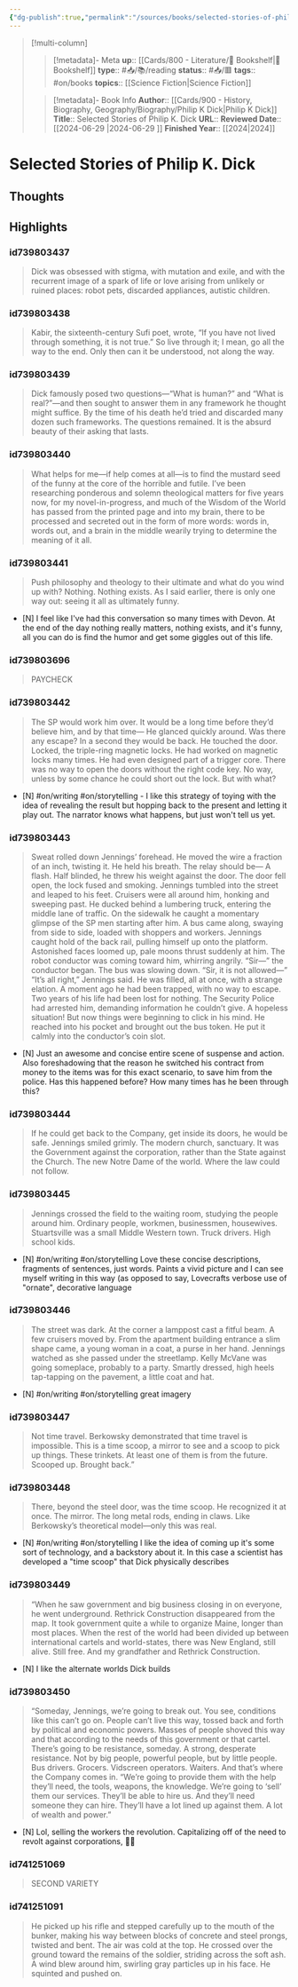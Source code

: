 ```yaml
---
{"dg-publish":true,"permalink":"/sources/books/selected-stories-of-philip-k-dick/"}
---
```


> [!multi-column]
>
>> [!metadata]- Meta
>> **up**:: [[Cards/800 - Literature/📗 Bookshelf\|📗 Bookshelf]]
>> **type**:: #📥/📚/reading 
>> **status**:: #📥/🟥 
>> **tags**:: #on/books
>> **topics**:: [[Science Fiction\|Science Fiction]]
>
>> [!metadata]- Book Info
>> **Author**:: [[Cards/900 - History, Biography, Geography/Biography/Philip K Dick\|Philip K Dick]]
>> **Title**:: Selected Stories of Philip K. Dick
>> **URL**::
>> **Reviewed Date**:: [[2024-06-29 \|2024-06-29 ]]
>> **Finished Year**:: [[2024\|2024]]

# Selected Stories of Philip K. Dick

## Thoughts

## Highlights
### id739803437

> Dick was obsessed with stigma, with mutation and exile, and with the recurrent image of a spark of life or love arising from unlikely or ruined places: robot pets, discarded appliances, autistic children.

### id739803438

> Kabir, the sixteenth-century Sufi poet, wrote, “If you have not lived through something, it is not true.” So live through it; I mean, go all the way to the end. Only then can it be understood, not along the way.

### id739803439

> Dick famously posed two questions—“What is human?” and “What is real?”—and then sought to answer them in any framework he thought might suffice. By the time of his death he’d tried and discarded many dozen such frameworks. The questions remained. It is the absurd beauty of their asking that lasts.

### id739803440

> What helps for me—if help comes at all—is to find the mustard seed of the funny at the core of the horrible and futile. I’ve been researching ponderous and solemn theological matters for five years now, for my novel-in-progress, and much of the Wisdom of the World has passed from the printed page and into my brain, there to be processed and secreted out in the form of more words: words in, words out, and a brain in the middle wearily trying to determine the meaning of it all.

### id739803441

> Push philosophy and theology to their ultimate and what do you wind up with? Nothing. Nothing exists. As I said earlier, there is only one way out: seeing it all as ultimately funny.

- [N] I feel like I've had this conversation so many times with Devon. At the end of the day nothing really matters, nothing exists, and it's funny, all you can do is find the humor and get some giggles out of this life.

### id739803696

> PAYCHECK

### id739803442

> The SP would work him over. It would be a long time before they’d believe him, and by that time— He glanced quickly around. Was there any escape? In a second they would be back. He touched the door. Locked, the triple-ring magnetic locks. He had worked on magnetic locks many times. He had even designed part of a trigger core. There was no way to open the doors without the right code key. No way, unless by some chance he could short out the lock. But with what?

- [N] #on/writing #on/storytelling - I like this strategy of toying with the idea of revealing the result but hopping back to the present and letting it play out. The narrator knows what happens, but just won't tell us yet.

### id739803443

> Sweat rolled down Jennings’ forehead. He moved the wire a fraction of an inch, twisting it. He held his breath. The relay should be— A flash. Half blinded, he threw his weight against the door. The door fell open, the lock fused and smoking. Jennings tumbled into the street and leaped to his feet. Cruisers were all around him, honking and sweeping past. He ducked behind a lumbering truck, entering the middle lane of traffic. On the sidewalk he caught a momentary glimpse of the SP men starting after him. A bus came along, swaying from side to side, loaded with shoppers and workers. Jennings caught hold of the back rail, pulling himself up onto the platform. Astonished faces loomed up, pale moons thrust suddenly at him. The robot conductor was coming toward him, whirring angrily. “Sir—” the conductor began. The bus was slowing down. “Sir, it is not allowed—” “It’s all right,” Jennings said. He was filled, all at once, with a strange elation. A moment ago he had been trapped, with no way to escape. Two years of his life had been lost for nothing. The Security Police had arrested him, demanding information he couldn’t give. A hopeless situation! But now things were beginning to click in his mind. He reached into his pocket and brought out the bus token. He put it calmly into the conductor’s coin slot.

- [N] Just an awesome and concise entire scene of suspense and action. Also foreshadowing that the reason he switched his contract from money to the items was for this exact scenario, to save him from the police. Has this happened before? How many times has he been through this?

### id739803444

> If he could get back to the Company, get inside its doors, he would be safe. Jennings smiled grimly. The modern church, sanctuary. It was the Government against the corporation, rather than the State against the Church. The new Notre Dame of the world. Where the law could not follow.

### id739803445

> Jennings crossed the field to the waiting room, studying the people around him. Ordinary people, workmen, businessmen, housewives. Stuartsville was a small Middle Western town. Truck drivers. High school kids.

- [N] #on/writing #on/storytelling Love these concise descriptions, fragments of sentences, just words. Paints a vivid picture and I can see myself writing in this way (as opposed to say, Lovecrafts verbose use of "ornate", decorative language

### id739803446

> The street was dark. At the corner a lamppost cast a fitful beam. A few cruisers moved by. From the apartment building entrance a slim shape came, a young woman in a coat, a purse in her hand. Jennings watched as she passed under the streetlamp. Kelly McVane was going someplace, probably to a party. Smartly dressed, high heels tap-tapping on the pavement, a little coat and hat.

- [N] #on/writing #on/storytelling great imagery

### id739803447

> Not time travel. Berkowsky demonstrated that time travel is impossible. This is a time scoop, a mirror to see and a scoop to pick up things. These trinkets. At least one of them is from the future. Scooped up. Brought back.”

### id739803448

> There, beyond the steel door, was the time scoop. He recognized it at once. The mirror. The long metal rods, ending in claws. Like Berkowsky’s theoretical model—only this was real.

- [N] #on/writing #on/storytelling I like the idea of coming up it's some sort of technology, and a backstory about it. In this case a scientist has developed a "time scoop" that Dick physically describes

### id739803449

> “When he saw government and big business closing in on everyone, he went underground. Rethrick Construction disappeared from the map. It took government quite a while to organize Maine, longer than most places. When the rest of the world had been divided up between international cartels and world-states, there was New England, still alive. Still free. And my grandfather and Rethrick Construction.

- [N] I like the alternate worlds Dick builds

### id739803450

> “Someday, Jennings, we’re going to break out. You see, conditions like this can’t go on. People can’t live this way, tossed back and forth by political and economic powers. Masses of people shoved this way and that according to the needs of this government or that cartel. There’s going to be resistance, someday. A strong, desperate resistance. Not by big people, powerful people, but by little people. Bus drivers. Grocers. Vidscreen operators. Waiters. And that’s where the Company comes in. “We’re going to provide them with the help they’ll need, the tools, weapons, the knowledge. We’re going to ‘sell’ them our services. They’ll be able to hire us. And they’ll need someone they can hire. They’ll have a lot lined up against them. A lot of wealth and power.”

- [N] Lol, selling the workers the revolution. Capitalizing off of the need to revolt against corporations, 🤦‍♂️

### id741251069

> SECOND VARIETY

### id741251091

> He picked up his rifle and stepped carefully up to the mouth of the bunker, making his way between blocks of concrete and steel prongs, twisted and bent. The air was cold at the top. He crossed over the ground toward the remains of the soldier, striding across the soft ash. A wind blew around him, swirling gray particles up in his face. He squinted and pushed on.